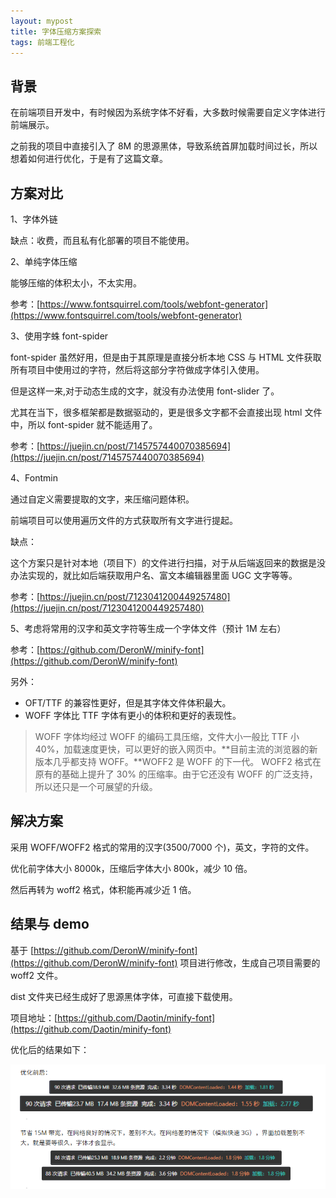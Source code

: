 ```yaml
---
layout: mypost
title: 字体压缩方案探索
tags: 前端工程化
---
```


## 背景

在前端项目开发中，有时候因为系统字体不好看，大多数时候需要自定义字体进行前端展示。

之前我的项目中直接引入了 8M 的思源黑体，导致系统首屏加载时间过长，所以想着如何进行优化，于是有了这篇文章。

## 方案对比

1、字体外链

缺点：收费，而且私有化部署的项目不能使用。

2、单纯字体压缩

能够压缩的体积太小，不太实用。

参考：[https://www.fontsquirrel.com/tools/webfont-generator](https://www.fontsquirrel.com/tools/webfont-generator)

3、使用字蛛 font-spider

font-spider 虽然好用，但是由于其原理是直接分析本地 CSS 与 HTML 文件获取所有项目中使用过的字符，然后将这部分字符做成字体引入使用。

但是这样一来,对于动态生成的文字，就没有办法使用 font-slider 了。

尤其在当下，很多框架都是数据驱动的，更是很多文字都不会直接出现 html 文件中，所以 font-spider 就不能适用了。

参考：[https://juejin.cn/post/7145757440070385694](https://juejin.cn/post/7145757440070385694)

4、Fontmin

通过自定义需要提取的文字，来压缩问题体积。

前端项目可以使用遍历文件的方式获取所有文字进行提起。

缺点：

这个方案只是针对本地（项目下）的文件进行扫描，对于从后端返回来的数据是没办法实现的，就比如后端获取用户名、富文本编辑器里面 UGC 文字等等。

参考：[https://juejin.cn/post/7123041200449257480](https://juejin.cn/post/7123041200449257480)

5、考虑将常用的汉字和英文字符等生成一个字体文件（预计 1M 左右）

参考：[https://github.com/DeronW/minify-font](https://github.com/DeronW/minify-font)

另外：

- OFT/TTF 的兼容性更好，但是其字体文件体积最大。
- WOFF 字体比 TTF 字体有更小的体积和更好的表现性。

> WOFF 字体均经过 WOFF 的编码工具压缩，文件大小一般比 TTF 小 40%，加载速度更快，可以更好的嵌入网页中。**目前主流的浏览器的新版本几乎都支持 WOFF。**WOFF2 是 WOFF 的下一代。 WOFF2 格式在原有的基础上提升了 30% 的压缩率。由于它还没有 WOFF 的广泛支持，所以还只是一个可展望的升级。

## 解决方案

采用 WOFF/WOFF2 格式的常用的汉字(3500/7000 个)，英文，字符的文件。

优化前字体大小 8000k，压缩后字体大小 800k，减少 10 倍。

然后再转为 woff2 格式，体积能再减少近 1 倍。

## 结果与 demo

基于 [https://github.com/DeronW/minify-font](https://github.com/DeronW/minify-font) 项目进行修改，生成自己项目需要的 woff2 文件。

dist 文件夹已经生成好了思源黑体字体，可直接下载使用。

项目地址：[https://github.com/Daotin/minify-font](https://github.com/Daotin/minify-font)

优化后的结果如下：

![](/image/2023/2023-08-04-14-43-00.png)

